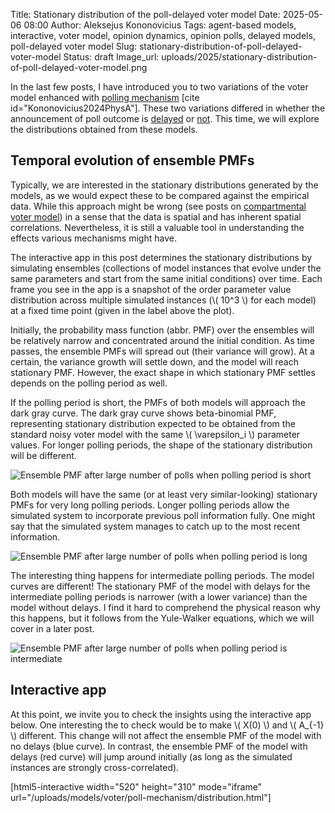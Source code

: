 Title: Stationary distribution of the poll-delayed voter model
Date: 2025-05-06 08:00
Author: Aleksejus Kononovicius
Tags: agent-based models, interactive, voter model, opinion dynamics, opinion polls, delayed models, poll-delayed voter model
Slug: stationary-distribution-of-poll-delayed-voter-model
Status: draft
Image_url: uploads/2025/stationary-distribution-of-poll-delayed-voter-model.png

In the last few posts, I have introduced you to two variations of the voter
model enhanced with [polling mechanism](/tag/opinion-polls/) [cite
id="Kononovicius2024PhysA"]. These two
variations differed in whether the announcement of poll outcome is
[delayed]({filename}/articles/2025/poll-delayed-voter-model.md) or
[not]({filename}/articles/2025/polled-voter-model.md). This time, we
will explore the distributions obtained from these models.
<!--more-->

## Temporal evolution of ensemble PMFs

Typically, we are interested in the stationary distributions generated by
the models, as we would expect these to be compared against the empirical
data. While this approach might be wrong (see posts on [compartmental voter
model](/tag/compartmental-voter-model/)) in a sense that the data is spatial
and has inherent spatial correlations. Nevertheless, it is still a valuable
tool in understanding the effects various mechanisms might have.

The interactive app in this post determines the stationary distributions by
simulating ensembles (collections of model instances that evolve under the
same parameters and start from the same initial conditions) over time. Each
frame you see in the app is a snapshot of the order parameter value
distribution across multiple simulated instances (\\\( 10^3 \\\) for each
model) at a fixed time point (given in the label above the plot).

Initially, the probability mass function (abbr. PMF) over the ensembles will
be relatively narrow and concentrated around the initial condition. As time
passes, the ensemble PMFs will spread out (their variance will grow). At
a certain, the variance growth will settle down, and the model will reach
stationary PMF. However, the exact shape in which stationary PMF settles
depends on the polling period as well.

If the polling period is short, the PMFs of both models will approach the
dark gray curve. The dark gray curve shows beta-binomial PMF, representing
stationary distribution expected to be obtained from the standard noisy
voter model with the same \\\( \varepsilon\_i \\\) parameter values. For
longer polling periods, the shape of the stationary distribution will be
different.

![Ensemble PMF after large number of polls when polling period is
short]({static}/uploads/2025/stationary-distribution-of-poll-delayed-voter-model-short.png
"Ensemble PMF of both models (red - with delay, blue - without) after large
number of polls when polling period is short. Dark gray curve shows
stationary PMF expected from the standard noisy voter model with the same
parameters.")

Both models will have the same (or at least very similar-looking) stationary
PMFs for very long polling periods. Longer polling periods allow the
simulated system to incorporate previous poll information fully. One might
say that the simulated system manages to catch up to the most recent
information.

![Ensemble PMF after large number of polls when polling period is
long]({static}/uploads/2025/stationary-distribution-of-poll-delayed-voter-model-long.png
"Ensemble PMF of both models (red - with delay, blue - without) after large
number of polls when polling period is long. Notice that both red and blue
curves have similar shape and are narrower than the gray curve.")

The interesting thing happens for intermediate polling periods. The model
curves are different! The stationary PMF of the model with delays for the
intermediate polling periods is narrower (with a lower variance) than
the model without delays. I find it hard to comprehend the physical reason
why this happens, but it follows from the Yule-Walker equations, which we
will cover in a later post.

![Ensemble PMF after large number of polls when polling period is
intermediate]({static}/uploads/2025/stationary-distribution-of-poll-delayed-voter-model.png
"Ensemble PMF of both models (red - with delay, blue - without) after large
number of polls when polling period is intermediate. Notice the minor, yet
noticeable, difference between the red and blue curves.")

## Interactive app

At this point, we invite you to check the insights using the interactive app
below. One interesting the to check would be to make \\\( X(0) \\\) and \\\(
A\_{-1} \\\) different. This change will not affect the ensemble PMF of the
model with no delays (blue curve). In contrast, the ensemble PMF of the
model with delays (red curve) will jump around initially (as long as the
simulated instances are strongly cross-correlated).

[html5-interactive width="520" height="310" mode="iframe"
url="/uploads/models/voter/poll-mechanism/distribution.html"]

